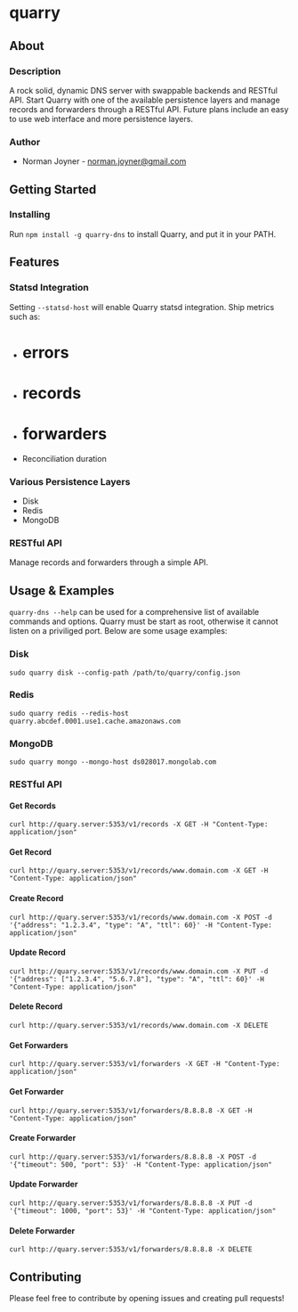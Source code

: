 quarry
====================

## About

### Description
A rock solid, dynamic DNS server with swappable backends and RESTful API. Start Quarry with one of the available persistence layers and manage records and forwarders through a RESTful API. Future plans include an easy to use web interface and more persistence layers.

### Author
* Norman Joyner - norman.joyner@gmail.com

## Getting Started

### Installing
Run ```npm install -g quarry-dns``` to install Quarry, and put it in your PATH.

## Features

### Statsd Integration
Setting ```--statsd-host``` will enable Quarry statsd integration. Ship metrics such as:
* # errors
* # records
* # forwarders
* Reconciliation duration

### Various Persistence Layers
* Disk
* Redis
* MongoDB

### RESTful API
Manage records and forwarders through a simple API.

## Usage & Examples
```quarry-dns --help``` can be used for a comprehensive list of available commands and options. Quarry must be start as root, otherwise it cannot listen on a priviliged port. Below are some usage examples:

### Disk
```sudo quarry disk --config-path /path/to/quarry/config.json```

### Redis
```sudo quarry redis --redis-host quarry.abcdef.0001.use1.cache.amazonaws.com```

### MongoDB
```sudo quarry mongo --mongo-host ds028017.mongolab.com```

### RESTful API

#### Get Records
```curl http://quary.server:5353/v1/records -X GET -H "Content-Type: application/json"```

#### Get Record
```curl http://quary.server:5353/v1/records/www.domain.com -X GET -H "Content-Type: application/json"```

#### Create Record
```curl http://quary.server:5353/v1/records/www.domain.com -X POST -d '{"address": "1.2.3.4", "type": "A", "ttl": 60}' -H "Content-Type: application/json"```

#### Update Record
```curl http://quary.server:5353/v1/records/www.domain.com -X PUT -d '{"address": ["1.2.3.4", "5.6.7.8"], "type": "A", "ttl": 60}' -H "Content-Type: application/json"```

#### Delete Record
```curl http://quary.server:5353/v1/records/www.domain.com -X DELETE```

#### Get Forwarders
```curl http://quary.server:5353/v1/forwarders -X GET -H "Content-Type: application/json"```

#### Get Forwarder
```curl http://quary.server:5353/v1/forwarders/8.8.8.8 -X GET -H "Content-Type: application/json"```

#### Create Forwarder
```curl http://quary.server:5353/v1/forwarders/8.8.8.8 -X POST -d '{"timeout": 500, "port": 53}' -H "Content-Type: application/json"```

#### Update Forwarder
```curl http://quary.server:5353/v1/forwarders/8.8.8.8 -X PUT -d '{"timeout": 1000, "port": 53}' -H "Content-Type: application/json"```

#### Delete Forwarder
```curl http://quary.server:5353/v1/forwarders/8.8.8.8 -X DELETE```

## Contributing
Please feel free to contribute by opening issues and creating pull requests!
